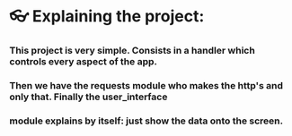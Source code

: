 # 👓 Explaining the project:
### This project is very simple. Consists in a handler which controls every aspect of the app.
### Then we have the requests module who makes the http's and only that. Finally the user_interface
### module explains by itself: just show the data onto the screen.
